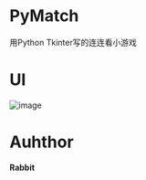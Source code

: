 # PyMatch
用Python Tkinter写的连连看小游戏

# UI
![image](https://user-images.githubusercontent.com/16663435/31312980-ac0f45c2-ac06-11e7-896a-c0838bfaa385.png)


# Auhthor
**Rabbit**
